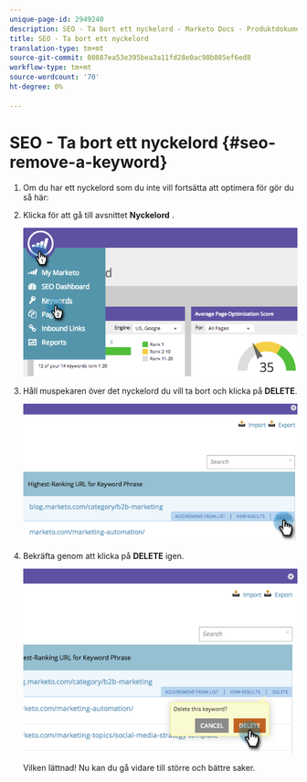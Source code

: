 ```yaml
---
unique-page-id: 2949240
description: SEO - Ta bort ett nyckelord - Marketo Docs - Produktdokumentation
title: SEO - Ta bort ett nyckelord
translation-type: tm+mt
source-git-commit: 00887ea53e395bea3a11fd28e0ac98b085ef6ed8
workflow-type: tm+mt
source-wordcount: '70'
ht-degree: 0%

---
```



# SEO - Ta bort ett nyckelord {#seo-remove-a-keyword}

1. Om du har ett nyckelord som du inte vill fortsätta att optimera för gör du så här:
1. Klicka för att gå till avsnittet **Nyckelord** .

   ![](assets/image2014-9-18-13-3a35-3a52.png)

1. Håll muspekaren över det nyckelord du vill ta bort och klicka på **DELETE**.

   ![](assets/image2014-9-18-13-3a36-3a6.png)

1. Bekräfta genom att klicka på **DELETE** igen.

   ![](assets/image2014-9-18-13-3a36-3a11.png)

   Vilken lättnad! Nu kan du gå vidare till större och bättre saker.

